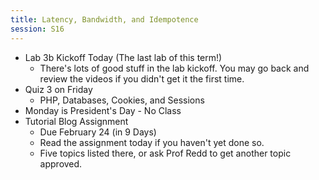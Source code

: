 ```yaml
---
title: Latency, Bandwidth, and Idempotence
session: S16
---
```

* Lab 3b Kickoff Today (The last lab of this term!)
    * There's lots of good stuff in the lab kickoff. You may go back and review the videos if you didn't get it the first time.
* Quiz 3 on Friday
    * PHP, Databases, Cookies, and Sessions
* Monday is President's Day - No Class
* Tutorial Blog Assignment
    * Due February 24 (in 9 Days)
    * Read the assignment today if you haven't yet done so.
    * Five topics listed there, or ask Prof Redd to get another topic approved.
